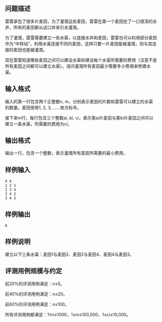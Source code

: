 

## 问题描述



雷雷承包了很多片麦田，为了灌溉这些麦田，雷雷在第一个麦田挖了一口很深的水井，所有的麦田都从这口井来引水灌溉。

为了灌溉，雷雷需要建立一些水渠，以连接水井和麦田，雷雷也可以利用部分麦田作为&ldquo;中转站&rdquo;，利用水渠连接不同的麦田，这样只要一片麦田能被灌溉，则与其连接的麦田也能被灌溉。

现在雷雷知道哪些麦田之间可以建设水渠和建设每个水渠所需要的费用（注意不是所有麦田之间都可以建立水渠）。请问灌溉所有麦田最少需要多少费用来修建水渠。



## 输入格式



输入的第一行包含两个正整数n, m，分别表示麦田的片数和雷雷可以建立的水渠的数量。麦田使用1, 2, 3, &hellip;&hellip;依次标号。

接下来m行，每行包含三个整数ai, bi, ci，表示第ai片麦田与第bi片麦田之间可以建立一条水渠，所需要的费用为ci。



## 输出格式



输出一行，包含一个整数，表示灌溉所有麦田所需要的最小费用。



## 样例输入
```
4 4
1 2 1
2 3 4
2 4 2
3 4 3
```
## 样例输出
```
6
```
## 样例说明

建立以下三条水渠：麦田1与麦田2、麦田2与麦田4、麦田4与麦田3。

## 评测用例规模与约定

前20%的评测用例满足：n&le;5。

前40%的评测用例满足：n&le;20。

前60%的评测用例满足：n&le;100。

所有评测用例都满足：1&le;n&le;1000，1&le;m&le;100,000，1&le;ci&le;10,000。